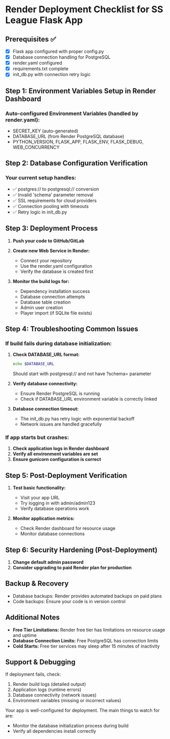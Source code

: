 # Render Deployment Checklist for SS League Flask App

## Prerequisites ✅
- [x] Flask app configured with proper config.py
- [x] Database connection handling for PostgreSQL
- [x] render.yaml configured
- [x] requirements.txt complete
- [x] init_db.py with connection retry logic

## Step 1: Environment Variables Setup in Render Dashboard

### Auto-configured Environment Variables (handled by render.yaml):
- SECRET_KEY (auto-generated)
- DATABASE_URL (from Render PostgreSQL database)
- PYTHON_VERSION, FLASK_APP, FLASK_ENV, FLASK_DEBUG, WEB_CONCURRENCY

## Step 2: Database Configuration Verification

### Your current setup handles:
- ✅ postgres:// to postgresql:// conversion
- ✅ Invalid 'schema' parameter removal
- ✅ SSL requirements for cloud providers
- ✅ Connection pooling with timeouts
- ✅ Retry logic in init_db.py

## Step 3: Deployment Process

1. **Push your code to GitHub/GitLab**
2. **Create new Web Service in Render:**
   - Connect your repository
   - Use the render.yaml configuration
   - Verify the database is created first

3. **Monitor the build logs for:**
   - Dependency installation success
   - Database connection attempts
   - Database table creation
   - Admin user creation
   - Player import (if SQLite file exists)

## Step 4: Troubleshooting Common Issues

### If build fails during database initialization:

1. **Check DATABASE_URL format:**
   ```bash
   echo $DATABASE_URL
   ```
   Should start with postgresql:// and not have ?schema= parameter

2. **Verify database connectivity:**
   - Ensure Render PostgreSQL is running
   - Check if DATABASE_URL environment variable is correctly linked

3. **Database connection timeout:**
   - The init_db.py has retry logic with exponential backoff
   - Network issues are handled gracefully

### If app starts but crashes:

1. **Check application logs in Render dashboard**
2. **Verify all environment variables are set**
3. **Ensure gunicorn configuration is correct**

## Step 5: Post-Deployment Verification

1. **Test basic functionality:**
   - Visit your app URL
   - Try logging in with admin/admin123
   - Verify database operations work

2. **Monitor application metrics:**
   - Check Render dashboard for resource usage
   - Monitor database connections

## Step 6: Security Hardening (Post-Deployment)

1. **Change default admin password**
2. **Consider upgrading to paid Render plan for production**

## Backup & Recovery

- Database backups: Render provides automated backups on paid plans
- Code backups: Ensure your code is in version control

## Additional Notes

- **Free Tier Limitations:** Render free tier has limitations on resource usage and uptime
- **Database Connection Limits:** Free PostgreSQL has connection limits
- **Cold Starts:** Free tier services may sleep after 15 minutes of inactivity

## Support & Debugging

If deployment fails, check:
1. Render build logs (detailed output)
2. Application logs (runtime errors)
3. Database connectivity (network issues)
4. Environment variables (missing or incorrect values)

Your app is well-configured for deployment. The main things to watch for are:
- Monitor the database initialization process during build
- Verify all dependencies install correctly

